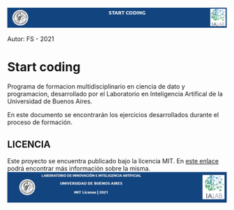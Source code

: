 ![header](doc/header.png)

Autor: FS - 2021

# Start coding

Programa de formacion multidisciplinario en ciencia de dato y  programacion,  desarrollado por el Laboratorio en Inteligencia Artifical de la Universidad de Buenos Aires.

En este documento se encontrarán los ejercicios desarrollados durante el proceso de formación.


## LICENCIA
Este proyecto se encuentra publicado bajo la licencia MIT. En [este enlace](https://opensource.org/licenses/MIT) podrá encontrar más información sobre la misma.
![footer](doc/footer.png)